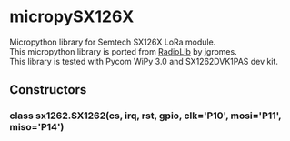 # micropySX126X
Micropython library for Semtech SX126X LoRa module.  
This micropython library is ported from [RadioLib](https://github.com/jgromes/RadioLib) by jgromes.  
This library is tested with Pycom WiPy 3.0 and SX1262DVK1PAS dev kit.

## Constructors
### class sx1262.SX1262(cs, irq, rst, gpio, clk='P10', mosi='P11', miso='P14')  

